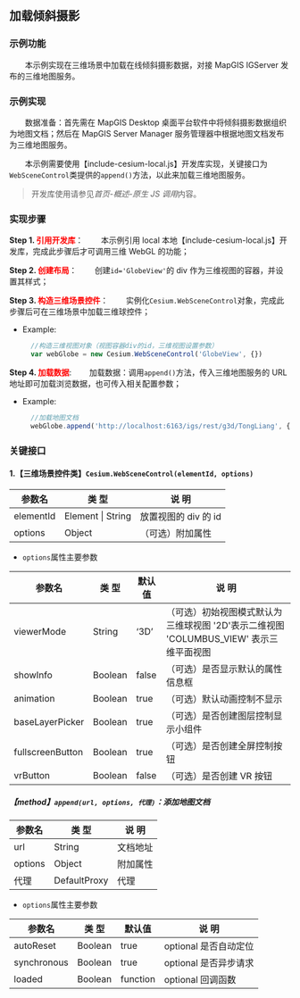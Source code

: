## 加载倾斜摄影

### 示例功能

&ensp;&ensp;&ensp;&ensp;本示例实现在三维场景中加载在线倾斜摄影数据，对接 MapGIS IGServer 发布的三维地图服务。

### 示例实现

&ensp;&ensp;&ensp;&ensp;数据准备：首先需在 MapGIS Desktop 桌面平台软件中将倾斜摄影数据组织为地图文档；然后在 MapGIS Server Manager 服务管理器中根据地图文档发布为三维地图服务。

&ensp;&ensp;&ensp;&ensp;本示例需要使用【include-cesium-local.js】开发库实现，关键接口为`WebSceneControl`类提供的`append()`方法，以此来加载三维地图服务。

> 开发库使用请参见*首页-概述-原生 JS 调用*内容。

### 实现步骤

**Step 1. <font color=red>引用开发库</font>**：
&ensp;&ensp;&ensp;&ensp;本示例引用 local 本地【include-cesium-local.js】开发库，完成此步骤后才可调用三维 WebGL 的功能；

**Step 2. <font color=red>创建布局</font>**：
&ensp;&ensp;&ensp;&ensp;创建`id='GlobeView'`的 div 作为三维视图的容器，并设置其样式；

**Step 3. <font color=red>构造三维场景控件</font>**：
&ensp;&ensp;&ensp;&ensp;实例化`Cesium.WebSceneControl`对象，完成此步骤后可在三维场景中加载三维球控件；

- Example:
  ```javascript
    //构造三维视图对象（视图容器div的id，三维视图设置参数）
    var webGlobe = new Cesium.WebSceneControl('GlobeView', {})
  ```

**Step 4. <font color=red>加载数据</font>**:
&ensp;&ensp;&ensp;&ensp;加载数据：调用`append()`方法，传入三维地图服务的 URL 地址即可加载浏览数据，也可传入相关配置参数；

- Example:
  ```javascript
    //加载地图文档
    webGlobe.append('http://localhost:6163/igs/rest/g3d/TongLiang', {})
  ```

### 关键接口

#### 1.【三维场景控件类】`Cesium.WebSceneControl(elementId, options)`

| 参数名    | 类 型             | 说 明                |
| --------- | ----------------- | -------------------- |
| elementId | Element \| String | 放置视图的 div 的 id |
| options   | Object            | （可选）附加属性     |

- `options`属性主要参数

| 参数名           | 类 型   | 默认值 | 说 明                                                                                  |
| ---------------- | ------- | ------ | -------------------------------------------------------------------------------------- |
| viewerMode       | String  | ‘3D’   | （可选）初始视图模式默认为三维球视图 '2D'表示二维视图 'COLUMBUS_VIEW' 表示三维平面视图 |
| showInfo         | Boolean | false  | （可选）是否显示默认的属性信息框                                                       |
| animation        | Boolean | true   | （可选）默认动画控制不显示                                                             |
| baseLayerPicker  | Boolean | true   | （可选）是否创建图层控制显示小组件                                                     |
| fullscreenButton | Boolean | true   | （可选）是否创建全屏控制按钮                                                           |
| vrButton         | Boolean | false  | （可选）是否创建 VR 按钮                                                               |

##### 【method】`append(url, options, 代理)`：添加地图文档

| 参数名  | 类 型        | 说 明    |
| ------- | ------------ | -------- |
| url     | String       | 文档地址 |
| options | Object       | 附加属性 |
| 代理    | DefaultProxy | 代理     |

- `options`属性主要参数

| 参数名      | 类 型   | 默认值   | 说 明                 |
| ----------- | ------- | -------- | --------------------- |
| autoReset   | Boolean | true     | optional 是否自动定位 |
| synchronous | Boolean | true     | optional 是否异步请求 |
| loaded      | Boolean | function | optional 回调函数     |
